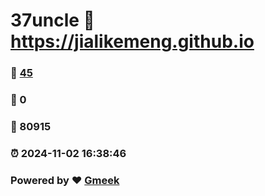 # 37uncle :link: https://jialikemeng.github.io 
### :page_facing_up: [45](https://jialikemeng.github.io/tag.html) 
### :speech_balloon: 0 
### :hibiscus: 80915 
### :alarm_clock: 2024-11-02 16:38:46 
### Powered by :heart: [Gmeek](https://github.com/Meekdai/Gmeek)
